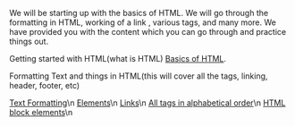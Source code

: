 We will be starting up with the basics of HTML. We will go through the formatting in HTML, working of a link , various tags, and many more. We have provided you with the content which you can go through and practice things out.

Getting started with HTML(what is HTML) [Basics of HTML](https://developer.mozilla.org/en-US/docs/Learn/HTML/Introduction_to_HTML/Getting_started).

Formatting Text and things in HTML(this will cover all the tags, linking, header, footer, etc)

[Text Formatting](https://www.w3schools.com/html/html_formatting.asp)\n
[Elements](https://www.w3schools.com/html/html_elements.asp)\n
[Links](https://www.w3schools.com/html/html_links.asp)\n
[All tags in alphabetical order](https://www.w3schools.com/tags/default.asp)\n
[HTML block elements](https://www.tutorialspoint.com/html/html_blocks.htm)\n
